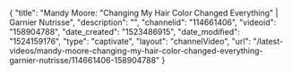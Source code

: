 {
    "title": "Mandy Moore: \"Changing My Hair Color Changed Everything\" | Garnier Nutrisse",
    "description": "",
    "channelid": "114661406",
    "videoid": "158904788",
    "date_created": "1523486915",
    "date_modified": "1524159176",
    "type": "captivate",
    "layout": "channelVideo",
    "url": "\/latest-videos\/mandy-moore-changing-my-hair-color-changed-everything-garnier-nutrisse\/114661406-158904788"
}